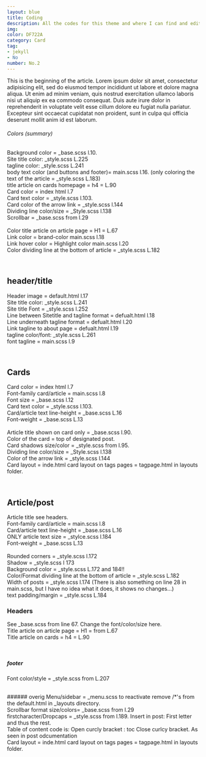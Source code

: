 ```yaml
---
layout: blue
title: Coding
description: All the codes for this theme and where I can find and edit them.
img:
color: DF722A
category: Card
tag:
- jekyll
- No
number: No.2
---
```


<span class="firstcharacter">T</span>his is the beginning of the article. Lorem ipsum dolor sit amet, consectetur adipisicing elit, sed do eiusmod tempor incididunt ut labore et dolore magna aliqua. Ut enim ad minim veniam, quis nostrud exercitation ullamco laboris nisi ut aliquip ex ea commodo consequat. Duis aute irure dolor in reprehenderit in voluptate velit esse cillum dolore eu fugiat nulla pariatur. Excepteur sint occaecat cupidatat non proident, sunt in culpa qui officia deserunt mollit anim id est laborum.

###### Colors (summary)
Background color = _base.scss l.10.<br>
Site title color: _style.scss L.225<br>
tagline color: _style.scss L.241<br>
body text color (and buttons and footer)= main.scss l.16. (only coloring the text of the article = _style.scss L.183)<br>
title article on cards homepage = h4 = L.90<br>
Card color = index html l.7 <br>
Card text color = _style.scss l.103.<br>
Card color of the arrow link = _style.scss l.144<br>
Dividing line color/size = _Style.scss l.138<br>
Scrollbar = _base.scss from l.29<br>
<br>
Color title article on article page = H1 = L.67<br>
Link color = brand-color main.scss l.18<br>
Link hover color = Highlight color main.scss l.20<br>
Color dividing line at the bottom of article = _style.scss L.182<br>


<br>

## header/title
Header image = default.html l.17<br>
Site title color: _style.scss L.241<br>
Site title Font = _style.scss l.252<br>
Line between Sitetitle and tagline format = defualt.html l.18<br>
Line underneath tagline format = defualt.html l.20<br>
Link tagline to about page = defualt.html l.19<br>
tagline color/font: _style.scss L.261<br>
font tagline = main.scss l.9<br>

<br>

## Cards
Card color = index html l.7 <br>
Font-family card/article = main.scss l.8<br>
Font size = _base.scss l.12<br>
Card text color = _style.scss l.103.<br>
Card/article text line-height = _base.scss L.16<br>
Font-weight = _base.scss L.13<br>
<br>
Article title shown on card only = _base.scss l.90. <br>
Color of the card = top of designated post.<br>
Card shadows size/color = _style.scss from l.95.<br>
Dividing line color/size = _Style.scss l.138<br>
Color of the arrow link = _style.scss l.144<br>
Card layout = inde.html
card layout on tags pages = tagpage.html in layouts folder. 

<br>

## Article/post
Article title see headers. <br>
Font-family card/article = main.scss l.8<br>
Card/article text line-height = _base.scss L.16<br>
ONLY article text size = _stylce.scss l.184<br>
Font-weight = _base.scss L.13<br>
<br>
Rounded corners = _style.scss l.172<br>
Shadow = _style.scss l 173<br>
Background color = _style.scss L.172 and 184!!<br>
Color/Format dividing line at the bottom of article = _style.scss L.182<br>
Width of posts = _style.scss l.174 (There is also something on line 28 in main.scss, but I have no idea what it does, it shows no changes...)<br>
text padding/margin = _style.scss L.184 <br>

### Headers
See _base.scss from line 67. Change the font/color/size here.<br>
Title article on article page = H1 = from L.67<br>
Title article on cards = h4 = L.90<br>

<br>

##### footer
Font color/style = _style.scss from L.207

<br>
###### overig
Menu/sidebar = _menu.scss to reactivate remove /*'s from the default.html in _layouts directory.<br>
Scrollbar format size/colors= _base.scss from l.29 <br>
firstcharacter/Dropcaps = _style.scss from l.189. Insert in post: <span class="firstcharacter">First let</span>ter and thus the rest. <br>
Table of content code is: Open curcly bracket : toc Close curlcy bracket. As seen in post odcumentation <br>
Card layout = inde.html
card layout on tags pages = tagpage.html in layouts folder.

